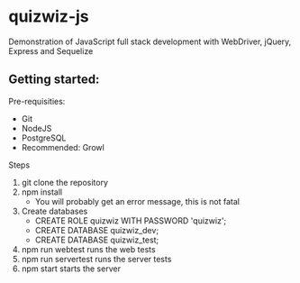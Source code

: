 quizwiz-js
==========

Demonstration of JavaScript full stack development with WebDriver, jQuery, Express and Sequelize

Getting started:
---------------

Pre-requisities:
* Git
* NodeJS
* PostgreSQL
* Recommended: Growl

Steps
1. git clone the repository
2. npm install
   * You will probably get an error message, this is not fatal
3. Create databases
   * CREATE ROLE quizwiz WITH PASSWORD 'quizwiz';
   * CREATE DATABASE quizwiz_dev;
   * CREATE DATABASE quizwiz_test;
3. npm run webtest runs the web tests
4. npm run servertest runs the server tests
5. npm start starts the server
